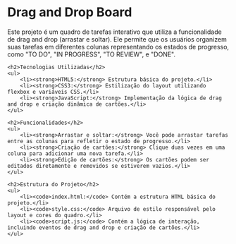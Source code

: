 <h1>Drag and Drop Board</h1>
    <p>Este projeto é um quadro de tarefas interativo que utiliza a funcionalidade de drag and drop (arrastar e soltar). Ele permite que os usuários organizem suas tarefas em diferentes colunas representando os estados de progresso, como "TO DO", "IN PROGRESS", "TO REVIEW", e "DONE".</p>

    <h2>Tecnologias Utilizadas</h2>
    <ul>
        <li><strong>HTML5:</strong> Estrutura básica do projeto.</li>
        <li><strong>CSS3:</strong> Estilização do layout utilizando flexbox e variáveis CSS.</li>
        <li><strong>JavaScript:</strong> Implementação da lógica de drag and drop e criação dinâmica de cartões.</li>
    </ul>

    <h2>Funcionalidades</h2>
    <ul>
        <li><strong>Arrastar e soltar:</strong> Você pode arrastar tarefas entre as colunas para refletir o estado de progresso.</li>
        <li><strong>Criação de cartões:</strong> Clique duas vezes em uma coluna para adicionar uma nova tarefa.</li>
        <li><strong>Edição de cartões:</strong> Os cartões podem ser editados diretamente e removidos se estiverem vazios.</li>
    </ul>

    <h2>Estrutura do Projeto</h2>
    <ul>
        <li><code>index.html:</code> Contém a estrutura HTML básica do projeto.</li>
        <li><code>style.css:</code> Arquivo de estilo responsável pelo layout e cores do quadro.</li>
        <li><code>script.js:</code> Contém a lógica de interação, incluindo eventos de drag and drop e criação de cartões.</li>
    </ul>
